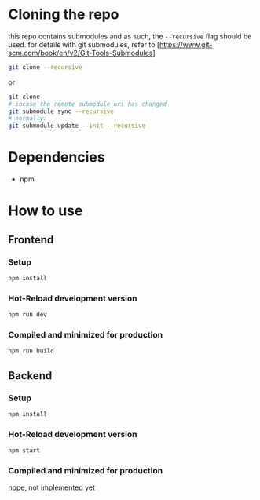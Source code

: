 # Cloning the repo
this repo contains submodules and as such, the `--recursive` flag should be used.
for details with git submodules, refer to [https://www.git-scm.com/book/en/v2/Git-Tools-Submodules]
```sh
git clone --recursive
```
or
```sh
git clone
# incase the remote submodule uri has changed
git submodule sync --recursive
# normally:
git submodule update --init --recursive
```
# Dependencies
- npm
# How to use
## Frontend
### Setup
```sh
npm install
```
### Hot-Reload development version
```sh
npm run dev
```
### Compiled and minimized for production
```sh
npm run build
```
## Backend
### Setup
```sh
npm install
```
### Hot-Reload development version
```sh
npm start
```
### Compiled and minimized for production
nope, not implemented yet
